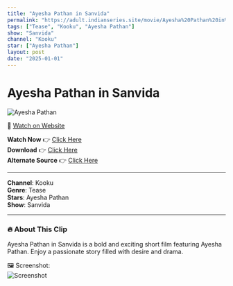 ```yaml
---
title: "Ayesha Pathan in Sanvida"
permalink: "https://adult.indianseries.site/movie/Ayesha%20Pathan%20in%20Sanvida"
tags: ["Tease", "Kooku", "Ayesha Pathan"]
show: "Sanvida"
channel: "Kooku"
star: ["Ayesha Pathan"]
layout: post
date: "2025-01-01"
---
```


# Ayesha Pathan in Sanvida

![Ayesha Pathan](https://shorts.desisins.com/wp-content/uploads/2024/04/Sanvida-Ayesha-Pathan-Kooku-DesiSins.com_.jpg)

🔗 [Watch on Website](https://adult.indianseries.site/movie/Ayesha%20Pathan%20in%20Sanvida)

**Watch Now** 👉 [Click Here](https://adult.indianseries.site/movie/Ayesha%20Pathan%20in%20Sanvida)  
**Download** 👉 [Click Here](https://adult.indianseries.site/movie/Ayesha%20Pathan%20in%20Sanvida)  
**Alternate Source** 👉 [Click Here](https://adult.indianseries.site/movie/Ayesha%20Pathan%20in%20Sanvida)

---

**Channel**: Kooku  
**Genre**: Tease  
**Stars**: Ayesha Pathan  
**Show**: Sanvida

---

### 🔥 About This Clip

Ayesha Pathan in Sanvida is a bold and exciting short film featuring Ayesha Pathan. Enjoy a passionate story filled with desire and drama.
 
🖼️ Screenshot:  
![Screenshot](https://shorts.desisins.com/wp-content/uploads/2024/04/Sanvida-Ayesha-Pathan-Kooku-DesiSins.com_.jpg)
